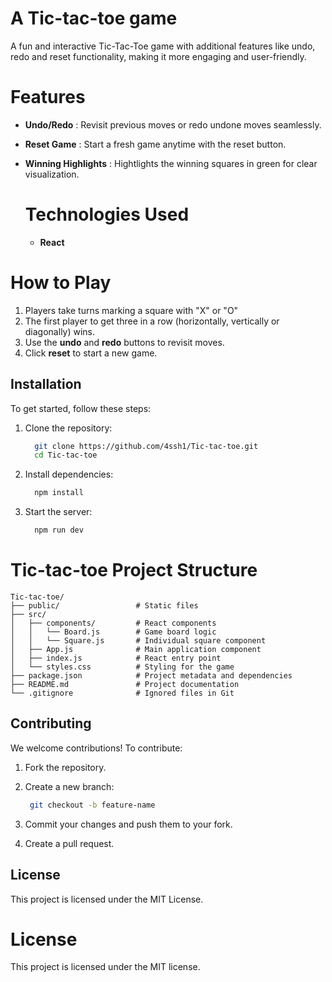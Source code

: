 # __A Tic-tac-toe game__


A fun and interactive Tic-Tac-Toe game with additional features like undo, redo and reset functionality, making it more engaging and user-friendly.

# __Features__

- __Undo/Redo__ : Revisit previous moves or redo undone moves seamlessly. 

- __Reset Game__ : Start a fresh game anytime with the reset button.

- __Winning Highlights__ : Hightlights the winning squares in green for clear visualization.

  # Technologies Used
  - __React__

# How to Play

  1.  Players take turns marking a square with "X" or "O"
  2.  The first player to get three in a row (horizontally, vertically or diagonally) wins.
  3.  Use the __undo__ and __redo__ buttons to revisit moves.
  4.  Click __reset__ to start a new game.


## Installation

To get started, follow these steps:

1. Clone the repository:
   ```bash
     git clone https://github.com/4ssh1/Tic-tac-toe.git
     cd Tic-tac-toe
   ```
   

2. Install dependencies:
   ```bash
     npm install
   ```

3. Start the server:
   ```bash
     npm run dev
   ```


# Tic-tac-toe Project Structure

```text
Tic-tac-toe/
├── public/                 # Static files
├── src/
│   ├── components/         # React components
│   │   └── Board.js        # Game board logic
│   │   └── Square.js       # Individual square component
│   ├── App.js              # Main application component
│   ├── index.js            # React entry point
│   └── styles.css          # Styling for the game
├── package.json            # Project metadata and dependencies
├── README.md               # Project documentation
└── .gitignore              # Ignored files in Git    
```



## Contributing
We welcome contributions! To contribute:

1. Fork the repository.
   
2. Create a new branch:
   ```bash
    git checkout -b feature-name
   ```

3. Commit your changes and push them to your fork.
4. Create a pull request.

## License
This project is licensed under the MIT License.



 
# License

  This project is licensed under the MIT license.
 
  
